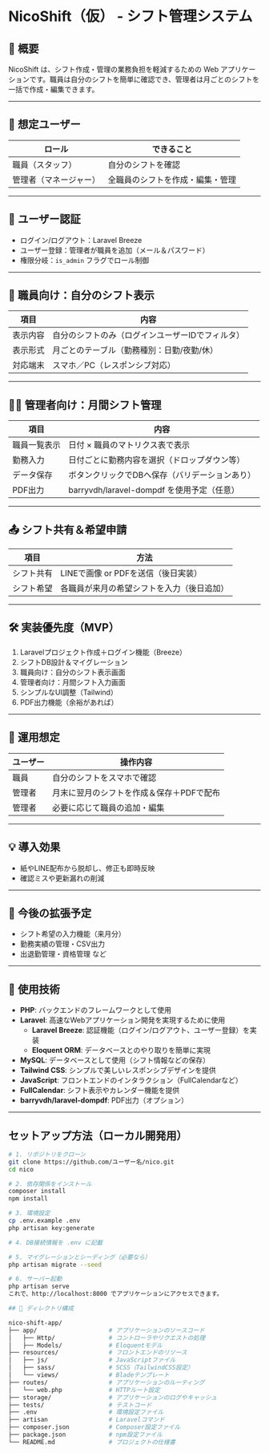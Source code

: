 # NicoShift（仮） - シフト管理システム

## 📝 概要

NicoShift は、シフト作成・管理の業務負担を軽減するための Web アプリケーションです。職員は自分のシフトを簡単に確認でき、管理者は月ごとのシフトを一括で作成・編集できます。

---

## 👤 想定ユーザー

| ロール | できること |
|-------|-------------|
| 職員（スタッフ） | 自分のシフトを確認 |
| 管理者（マネージャー） | 全職員のシフトを作成・編集・管理 |

---

## 🔐 ユーザー認証

- ログイン/ログアウト：Laravel Breeze
- ユーザー登録：管理者が職員を追加（メール＆パスワード）
- 権限分岐：`is_admin` フラグでロール制御

---

## 📅 職員向け：自分のシフト表示

| 項目 | 内容 |
|------|------|
| 表示内容 | 自分のシフトのみ（ログインユーザーIDでフィルタ） |
| 表示形式 | 月ごとのテーブル（勤務種別：日勤/夜勤/休） |
| 対応端末 | スマホ／PC（レスポンシブ対応） |

---

## 🧑‍💼 管理者向け：月間シフト管理

| 項目 | 内容 |
|------|------|
| 職員一覧表示 | 日付 × 職員のマトリクス表で表示 |
| 勤務入力 | 日付ごとに勤務内容を選択（ドロップダウン等） |
| データ保存 | ボタンクリックでDBへ保存（バリデーションあり） |
| PDF出力 | barryvdh/laravel-dompdf を使用予定（任意） |

---

## 📤 シフト共有＆希望申請

| 項目 | 方法 |
|------|------|
| シフト共有 | LINEで画像 or PDFを送信（後日実装） |
| シフト希望 | 各職員が来月の希望シフトを入力（後日追加） |

---

## 🛠 実装優先度（MVP）

1. Laravelプロジェクト作成＋ログイン機能（Breeze）
2. シフトDB設計＆マイグレーション
3. 職員向け：自分のシフト表示画面
4. 管理者向け：月間シフト入力画面
5. シンプルなUI調整（Tailwind）
6. PDF出力機能（余裕があれば）

---

## 📌 運用想定

| ユーザー | 操作内容 |
|---------|----------|
| 職員 | 自分のシフトをスマホで確認 |
| 管理者 | 月末に翌月のシフトを作成＆保存＋PDFで配布 |
| 管理者 | 必要に応じて職員の追加・編集 |

---

## 💡 導入効果

- 紙やLINE配布から脱却し、修正も即時反映
- 確認ミスや更新漏れの削減

---

## 🔭 今後の拡張予定

- シフト希望の入力機能（来月分）
- 勤務実績の管理・CSV出力
- 出退勤管理・資格管理 など

---

## 🧰 使用技術

- **PHP**: バックエンドのフレームワークとして使用
- **Laravel**: 高速なWebアプリケーション開発を実現するために使用
  - **Laravel Breeze**: 認証機能（ログイン/ログアウト、ユーザー登録）を実装
  - **Eloquent ORM**: データベースとのやり取りを簡単に実現
- **MySQL**: データベースとして使用（シフト情報などの保存）
- **Tailwind CSS**: シンプルで美しいレスポンシブデザインを提供
- **JavaScript**: フロントエンドのインタラクション（FullCalendarなど）
- **FullCalendar**: シフト表示やカレンダー機能を提供
- **barryvdh/laravel-dompdf**: PDF出力（オプション）

---


## セットアップ方法（ローカル開発用）

```bash
# 1. リポジトリをクローン
git clone https://github.com/ユーザー名/nico.git
cd nico

# 2. 依存関係をインストール
composer install
npm install

# 3. 環境設定
cp .env.example .env
php artisan key:generate

# 4. DB接続情報を .env に記載

# 5. マイグレーションとシーディング（必要なら）
php artisan migrate --seed

# 6. サーバー起動
php artisan serve
これで、http://localhost:8000 でアプリケーションにアクセスできます。

## 📂 ディレクトリ構成

nico-shift-app/
├── app/                    # アプリケーションのソースコード
│   ├── Http/               # コントローラやリクエストの処理
│   ├── Models/             # Eloquentモデル
├── resources/              # フロントエンドのリソース
│   ├── js/                 # JavaScriptファイル
│   ├── sass/               # SCSS（TailwindCSS設定）
│   └── views/              # Bladeテンプレート
├── routes/                 # アプリケーションのルーティング
│   └── web.php             # HTTPルート設定
├── storage/                # アプリケーションのログやキャッシュ
├── tests/                  # テストコード
├── .env                    # 環境設定ファイル
├── artisan                 # Laravelコマンド
├── composer.json           # Composer設定ファイル
├── package.json            # npm設定ファイル
└── README.md               # プロジェクトの仕様書


